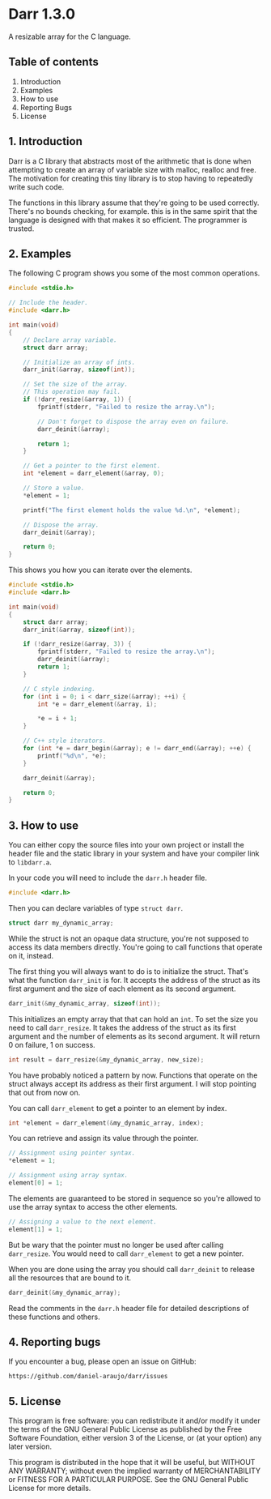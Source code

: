 # Darr 1.3.0

A resizable array for the C language.


## Table of contents

1. Introduction
2. Examples
3. How to use
4. Reporting Bugs
5. License


## 1. Introduction

Darr is a C library that abstracts most of the arithmetic that is done when
attempting to create an array of variable size with malloc, realloc and free.
The motivation for creating this tiny library is to stop having to repeatedly
write such code.

The functions in this library assume that they're going to be used correctly.
There's no bounds checking, for example. this is in the same spirit that the
language is designed with that makes it so efficient. The programmer is
trusted.


## 2. Examples

The following C program shows you some of the most common operations.

```C
#include <stdio.h>

// Include the header.
#include <darr.h>

int main(void)
{
	// Declare array variable.
	struct darr array;

	// Initialize an array of ints.
	darr_init(&array, sizeof(int));

	// Set the size of the array.
	// This operation may fail.
	if (!darr_resize(&array, 1)) {
		fprintf(stderr, "Failed to resize the array.\n");

		// Don't forget to dispose the array even on failure.
		darr_deinit(&array);

		return 1;
	}

	// Get a pointer to the first element.
	int *element = darr_element(&array, 0);

	// Store a value.
	*element = 1;

	printf("The first element holds the value %d.\n", *element);

	// Dispose the array.
	darr_deinit(&array);

	return 0;
}
```

This shows you how you can iterate over the elements.

```C
#include <stdio.h>
#include <darr.h>

int main(void)
{
	struct darr array;
	darr_init(&array, sizeof(int));

	if (!darr_resize(&array, 3)) {
		fprintf(stderr, "Failed to resize the array.\n");
		darr_deinit(&array);
		return 1;
	}

	// C style indexing.
	for (int i = 0; i < darr_size(&array); ++i) {
		int *e = darr_element(&array, i);

		*e = i + 1;
	}

	// C++ style iterators.
	for (int *e = darr_begin(&array); e != darr_end(&array); ++e) {
		printf("%d\n", *e);
	}

	darr_deinit(&array);

	return 0;
}
```


## 3. How to use

You can either copy the source files into your own project or install the
header file and the static library in your system and have your compiler link
to `libdarr.a`.

In your code you will need to include the `darr.h` header file.

```C
#include <darr.h>
```

Then you can declare variables of type `struct darr`.

```C
struct darr my_dynamic_array;
```

While the struct is not an opaque data structure, you're not supposed to access
its data members directly. You're going to call functions that operate on it,
instead.

The first thing you will always want to do is to initialize the struct. That's
what the function `darr_init` is for. It accepts the address of the struct as
its first argument and the size of each element as its second argument.

```C
darr_init(&my_dynamic_array, sizeof(int));
```

This initializes an empty array that that can hold an `int`.
To set the size you need to call `darr_resize`. It takes the address of the
struct as its first argument and the number of elements as its second argument.
It will return 0 on failure, 1 on success.

```C
int result = darr_resize(&my_dynamic_array, new_size);
```

You have probably noticed a pattern by now. Functions that operate on the
struct always accept its address as their first argument. I will stop pointing
that out from now on.

You can call `darr_element` to get a pointer to an element by index.

```C
int *element = darr_element(&my_dynamic_array, index);
```

You can retrieve and assign its value through the pointer.

```C
// Assignment using pointer syntax.
*element = 1;

// Assignment using array syntax.
element[0] = 1;
```

The elements are guaranteed to be stored in sequence so you're allowed to use
the array syntax to access the other elements.

```C
// Assigning a value to the next element.
element[1] = 1;
```

But be wary that the pointer must no longer be used after calling
`darr_resize`. You would need to call `darr_element` to get a new pointer.

When you are done using the array you should call `darr_deinit` to release all
the resources that are bound to it.

```C
darr_deinit(&my_dynamic_array);
```

Read the comments in the `darr.h` header file for detailed descriptions of
these functions and others.


## 4. Reporting bugs

If you encounter a bug, please open an issue on GitHub:

	https://github.com/daniel-araujo/darr/issues


## 5. License

This program is free software: you can redistribute it and/or modify it under
the terms of the GNU General Public License as published by the Free Software
Foundation, either version 3 of the License, or (at your option) any later
version.

This program is distributed in the hope that it will be useful, but WITHOUT
ANY WARRANTY; without even the implied warranty of MERCHANTABILITY or FITNESS
FOR A PARTICULAR PURPOSE. See the GNU General Public License for more details.
